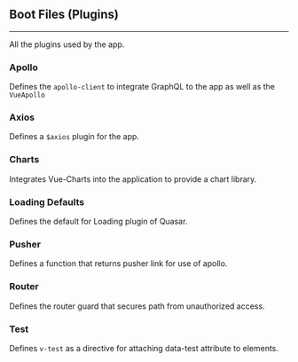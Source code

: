 ## Boot Files (Plugins)

-- --

All the plugins used by the app.

### Apollo

Defines the `apollo-client` to integrate GraphQL to the app as well as the `VueApollo`

### Axios

Defines a `$axios` plugin for the app.

### Charts

Integrates Vue-Charts into the application to provide a chart library.

### Loading Defaults

Defines the default for Loading plugin of Quasar.

### Pusher

Defines a function that returns pusher link for use of apollo.

### Router

Defines the router guard that secures path from unauthorized access.

### Test

Defines `v-test` as a directive for attaching data-test attribute to elements.
